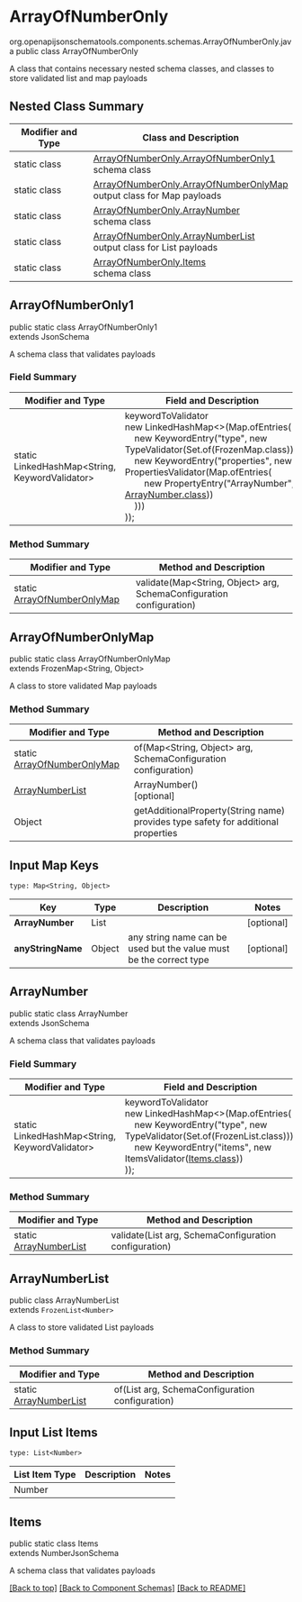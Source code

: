 # ArrayOfNumberOnly
org.openapijsonschematools.components.schemas.ArrayOfNumberOnly.java
public class ArrayOfNumberOnly

A class that contains necessary nested schema classes, and classes to store validated list and map payloads

## Nested Class Summary
| Modifier and Type | Class and Description |
| ----------------- | ---------------------- |
| static class | [ArrayOfNumberOnly.ArrayOfNumberOnly1](#arrayofnumberonly1)<br> schema class |
| static class | [ArrayOfNumberOnly.ArrayOfNumberOnlyMap](#arrayofnumberonlymap)<br> output class for Map payloads |
| static class | [ArrayOfNumberOnly.ArrayNumber](#arraynumber)<br> schema class |
| static class | [ArrayOfNumberOnly.ArrayNumberList](#arraynumberlist)<br> output class for List payloads |
| static class | [ArrayOfNumberOnly.Items](#items)<br> schema class |

## ArrayOfNumberOnly1
public static class ArrayOfNumberOnly1<br>
extends JsonSchema

A schema class that validates payloads
### Field Summary
| Modifier and Type | Field and Description |
| ----------------- | ---------------------- |
| static LinkedHashMap<String, KeywordValidator> |keywordToValidator<br/>new LinkedHashMap<>(Map.ofEntries(<br/>&nbsp;&nbsp;&nbsp;&nbsp;new KeywordEntry("type", new TypeValidator(Set.of(FrozenMap.class))),<br/>&nbsp;&nbsp;&nbsp;&nbsp;new KeywordEntry("properties", new PropertiesValidator(Map.ofEntries(<br>&nbsp;&nbsp;&nbsp;&nbsp;&nbsp;&nbsp;&nbsp;&nbsp;new PropertyEntry("ArrayNumber", [ArrayNumber.class](#arraynumber)))<br>&nbsp;&nbsp;&nbsp;&nbsp;)))<br>)); |

### Method Summary
| Modifier and Type | Method and Description |
| ----------------- | ---------------------- |
| static [ArrayOfNumberOnlyMap](#arrayofnumberonlymap) | validate(Map<String, Object> arg, SchemaConfiguration configuration) |

## ArrayOfNumberOnlyMap
public static class ArrayOfNumberOnlyMap<br>
extends FrozenMap<String, Object>

A class to store validated Map payloads

### Method Summary
| Modifier and Type | Method and Description |
| ----------------- | ---------------------- |
| static [ArrayOfNumberOnlyMap](#arrayofnumberonlymap) | of(Map<String, Object> arg, SchemaConfiguration configuration) |
| [ArrayNumberList](#arraynumberlist) | ArrayNumber()<br>[optional] |
| Object | getAdditionalProperty(String name)<br>provides type safety for additional properties |

## Input Map Keys
```
type: Map<String, Object>
```
| Key | Type |  Description | Notes |
| --- | ---- | ------------ | ----- |
| **ArrayNumber** | List<Number> |  | [optional] |
| **anyStringName** | Object | any string name can be used but the value must be the correct type | [optional] |

## ArrayNumber
public static class ArrayNumber<br>
extends JsonSchema

A schema class that validates payloads
### Field Summary
| Modifier and Type | Field and Description |
| ----------------- | ---------------------- |
| static LinkedHashMap<String, KeywordValidator> |keywordToValidator<br/>new LinkedHashMap<>(Map.ofEntries(<br/>&nbsp;&nbsp;&nbsp;&nbsp;new KeywordEntry("type", new TypeValidator(Set.of(FrozenList.class))),<br/>&nbsp;&nbsp;&nbsp;&nbsp;new KeywordEntry("items", new ItemsValidator([Items.class](#items)))<br>)); |

### Method Summary
| Modifier and Type | Method and Description |
| ----------------- | ---------------------- |
| static [ArrayNumberList](#arraynumberlist) | validate(List<Number> arg, SchemaConfiguration configuration) |

## ArrayNumberList
public class ArrayNumberList<br>
extends `FrozenList<Number>`

A class to store validated List payloads

### Method Summary
| Modifier and Type | Method and Description |
| ----------------- | ---------------------- |
| static [ArrayNumberList](#arraynumberlist) | of(List<Number> arg, SchemaConfiguration configuration) |

## Input List Items
```
type: List<Number>
```
List Item Type | Description | Notes
-------------------- | ------------- | -------------
Number |  |

## Items
public static class Items<br>
extends NumberJsonSchema

A schema class that validates payloads

[[Back to top]](#top) [[Back to Component Schemas]](../../../README.md#Component-Schemas) [[Back to README]](../../../README.md)
